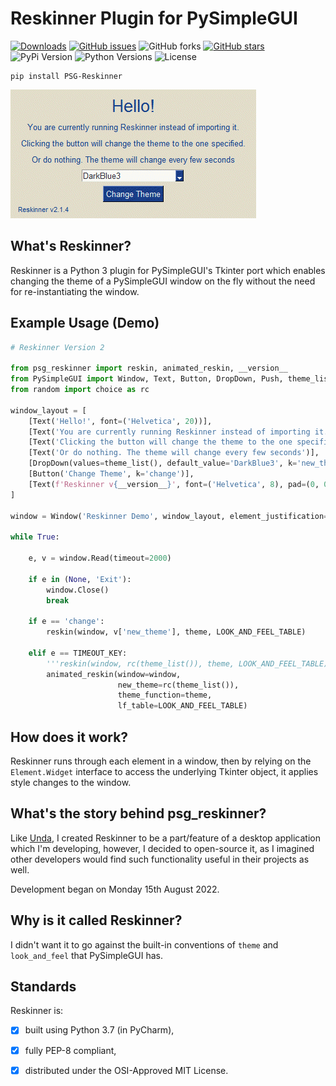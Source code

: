 # Reskinner Plugin for PySimpleGUI

[![Downloads](https://static.pepy.tech/personalized-badge/psg-reskinner?period=total&units=international_system&left_color=grey&right_color=green&left_text=Downloads)](https://pepy.tech/project/psg-reskinner)
[![GitHub issues](https://img.shields.io/github/issues/definite-d/psg_reskinner)](https://github.com/definite-d/psg_reskinner/issues)
![GitHub forks](https://img.shields.io/github/forks/definite-d/psg_reskinner?logo=github&style=flat)
[![GitHub stars](https://img.shields.io/github/stars/definite-d/psg_reskinner)](https://github.com/definite-d/psg_reskinner/stargazers)
![PyPi Version](https://img.shields.io/pypi/v/psg-reskinner?style=flat)
![Python Versions](https://img.shields.io/pypi/pyversions/psg-reskinner.svg?style=flat&logo=python])
![License](https://img.shields.io/pypi/l/psg-reskinner.svg?style=flat&version=latest)

````text
pip install PSG-Reskinner
````

![Demo GIF](https://github.com/definite-d/psg_reskinner/blob/main/res/demo.gif)

## What's Reskinner?
Reskinner is a Python 3 plugin for PySimpleGUI's Tkinter port which enables changing the theme of a PySimpleGUI window on the fly without the need for re-instantiating the window.

## Example Usage (Demo)

```python
# Reskinner Version 2

from psg_reskinner import reskin, animated_reskin, __version__
from PySimpleGUI import Window, Text, Button, DropDown, Push, theme_list, theme, LOOK_AND_FEEL_TABLE, TIMEOUT_KEY
from random import choice as rc

window_layout = [
    [Text('Hello!', font=('Helvetica', 20))],
    [Text('You are currently running Reskinner instead of importing it.')],
    [Text('Clicking the button will change the theme to the one specified.')],
    [Text('Or do nothing. The theme will change every few seconds')],
    [DropDown(values=theme_list(), default_value='DarkBlue3', k='new_theme')],
    [Button('Change Theme', k='change')],
    [Text(f'Reskinner v{__version__}', font=('Helvetica', 8), pad=(0, 0)), Push()],
]

window = Window('Reskinner Demo', window_layout, element_justification='center')

while True:

    e, v = window.Read(timeout=2000)

    if e in (None, 'Exit'):
        window.Close()
        break

    if e == 'change':
        reskin(window, v['new_theme'], theme, LOOK_AND_FEEL_TABLE)

    elif e == TIMEOUT_KEY:
        '''reskin(window, rc(theme_list()), theme, LOOK_AND_FEEL_TABLE)'''
        animated_reskin(window=window,
                        new_theme=rc(theme_list()),
                        theme_function=theme,
                        lf_table=LOOK_AND_FEEL_TABLE)
``` 

## How does it work?

Reskinner runs through each element in a window, then by relying on the `Element.Widget` interface to access the underlying Tkinter object, it applies style changes to the window.

## What's the story behind psg_reskinner?
Like [Unda](https://github.com/definite-d/unda), I created Reskinner to be a part/feature of a desktop application which I'm developing, however, I decided to open-source it, as I imagined other developers would find such functionality useful in their projects as well.

Development began on Monday 15th August 2022.

## Why is it called Reskinner?
I didn't want it to go against the built-in conventions of `theme` and `look_and_feel` that PySimpleGUI has.

## Standards
Reskinner is:

 -[X] built using Python 3.7 (in PyCharm),

 -[X] fully PEP-8 compliant,

 -[X] distributed under the OSI-Approved MIT License.